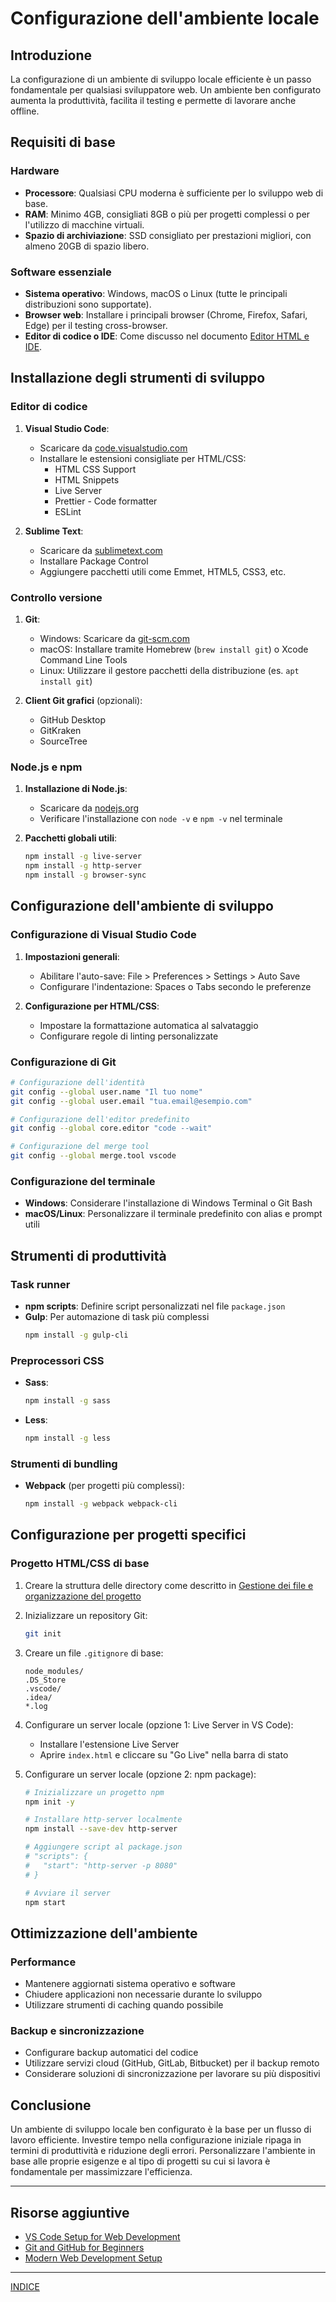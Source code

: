# Configurazione dell'ambiente locale

## Introduzione
La configurazione di un ambiente di sviluppo locale efficiente è un passo fondamentale per qualsiasi sviluppatore web. Un ambiente ben configurato aumenta la produttività, facilita il testing e permette di lavorare anche offline.

## Requisiti di base

### Hardware
- **Processore**: Qualsiasi CPU moderna è sufficiente per lo sviluppo web di base.
- **RAM**: Minimo 4GB, consigliati 8GB o più per progetti complessi o per l'utilizzo di macchine virtuali.
- **Spazio di archiviazione**: SSD consigliato per prestazioni migliori, con almeno 20GB di spazio libero.

### Software essenziale
- **Sistema operativo**: Windows, macOS o Linux (tutte le principali distribuzioni sono supportate).
- **Browser web**: Installare i principali browser (Chrome, Firefox, Safari, Edge) per il testing cross-browser.
- **Editor di codice o IDE**: Come discusso nel documento [Editor HTML e IDE](01.01_Editor_HTML_e_IDE.md).

## Installazione degli strumenti di sviluppo

### Editor di codice
1. **Visual Studio Code**:
   - Scaricare da [code.visualstudio.com](https://code.visualstudio.com/)
   - Installare le estensioni consigliate per HTML/CSS:
     - HTML CSS Support
     - HTML Snippets
     - Live Server
     - Prettier - Code formatter
     - ESLint

2. **Sublime Text**:
   - Scaricare da [sublimetext.com](https://www.sublimetext.com/)
   - Installare Package Control
   - Aggiungere pacchetti utili come Emmet, HTML5, CSS3, etc.

### Controllo versione
1. **Git**:
   - Windows: Scaricare da [git-scm.com](https://git-scm.com/)
   - macOS: Installare tramite Homebrew (`brew install git`) o Xcode Command Line Tools
   - Linux: Utilizzare il gestore pacchetti della distribuzione (es. `apt install git`)

2. **Client Git grafici** (opzionali):
   - GitHub Desktop
   - GitKraken
   - SourceTree

### Node.js e npm
1. **Installazione di Node.js**:
   - Scaricare da [nodejs.org](https://nodejs.org/)
   - Verificare l'installazione con `node -v` e `npm -v` nel terminale

2. **Pacchetti globali utili**:
   ```bash
   npm install -g live-server
   npm install -g http-server
   npm install -g browser-sync
   ```

## Configurazione dell'ambiente di sviluppo

### Configurazione di Visual Studio Code
1. **Impostazioni generali**:
   - Abilitare l'auto-save: File > Preferences > Settings > Auto Save
   - Configurare l'indentazione: Spaces o Tabs secondo le preferenze

2. **Configurazione per HTML/CSS**:
   - Impostare la formattazione automatica al salvataggio
   - Configurare regole di linting personalizzate

### Configurazione di Git
```bash
# Configurazione dell'identità
git config --global user.name "Il tuo nome"
git config --global user.email "tua.email@esempio.com"

# Configurazione dell'editor predefinito
git config --global core.editor "code --wait"

# Configurazione del merge tool
git config --global merge.tool vscode
```

### Configurazione del terminale
- **Windows**: Considerare l'installazione di Windows Terminal o Git Bash
- **macOS/Linux**: Personalizzare il terminale predefinito con alias e prompt utili

## Strumenti di produttività

### Task runner
- **npm scripts**: Definire script personalizzati nel file `package.json`
- **Gulp**: Per automazione di task più complessi
  ```bash
  npm install -g gulp-cli
  ```

### Preprocessori CSS
- **Sass**:
  ```bash
  npm install -g sass
  ```
- **Less**:
  ```bash
  npm install -g less
  ```

### Strumenti di bundling
- **Webpack** (per progetti più complessi):
  ```bash
  npm install -g webpack webpack-cli
  ```

## Configurazione per progetti specifici

### Progetto HTML/CSS di base
1. Creare la struttura delle directory come descritto in [Gestione dei file e organizzazione del progetto](01.04_Gestione_file_organizzazione_progetto.md)
2. Inizializzare un repository Git:
   ```bash
   git init
   ```
3. Creare un file `.gitignore` di base:
   ```
   node_modules/
   .DS_Store
   .vscode/
   .idea/
   *.log
   ```
4. Configurare un server locale (opzione 1: Live Server in VS Code):
   - Installare l'estensione Live Server
   - Aprire `index.html` e cliccare su "Go Live" nella barra di stato

5. Configurare un server locale (opzione 2: npm package):
   ```bash
   # Inizializzare un progetto npm
   npm init -y
   
   # Installare http-server localmente
   npm install --save-dev http-server
   
   # Aggiungere script al package.json
   # "scripts": {
   #   "start": "http-server -p 8080"
   # }
   
   # Avviare il server
   npm start
   ```

## Ottimizzazione dell'ambiente

### Performance
- Mantenere aggiornati sistema operativo e software
- Chiudere applicazioni non necessarie durante lo sviluppo
- Utilizzare strumenti di caching quando possibile

### Backup e sincronizzazione
- Configurare backup automatici del codice
- Utilizzare servizi cloud (GitHub, GitLab, Bitbucket) per il backup remoto
- Considerare soluzioni di sincronizzazione per lavorare su più dispositivi

## Conclusione
Un ambiente di sviluppo locale ben configurato è la base per un flusso di lavoro efficiente. Investire tempo nella configurazione iniziale ripaga in termini di produttività e riduzione degli errori. Personalizzare l'ambiente in base alle proprie esigenze e al tipo di progetti su cui si lavora è fondamentale per massimizzare l'efficienza.

---

## Risorse aggiuntive
- [VS Code Setup for Web Development](https://www.freecodecamp.org/news/how-to-set-up-vs-code-for-web-development/)
- [Git and GitHub for Beginners](https://www.freecodecamp.org/news/git-and-github-for-beginners/)
- [Modern Web Development Setup](https://www.smashingmagazine.com/2021/06/web-development-setup/)

---
[INDICE](README.md)